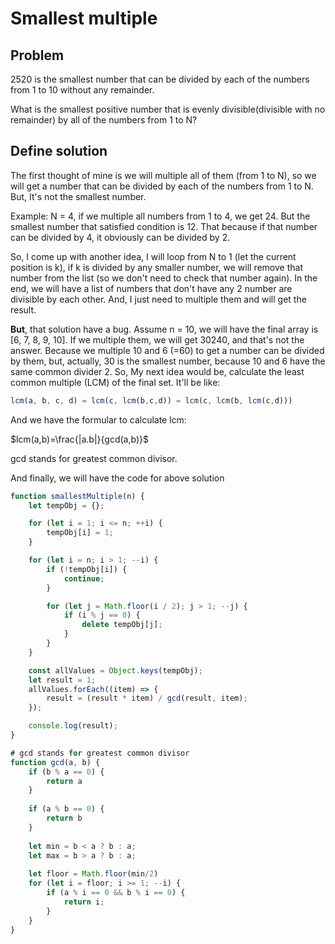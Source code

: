 # Smallest multiple

## Problem

2520 is the smallest number that can be divided by each of the numbers from 1 to 10 without any remainder.

What is the smallest positive number that is evenly divisible(divisible with no remainder) by all of the numbers from 1 to N?

## Define solution

The first thought of mine is we will multiple all of them (from 1 to N), so we will get a number that can be divided by each of the numbers from 1 to N. But, It's not the smallest number.

Example: N = 4, if we multiple all numbers from 1 to 4, we get 24. But the smallest number that satisfied condition is 12. That because if that number can be divided by 4, it obviously can be divided by 2.

So, I come up with another idea, I will loop from N to 1 (let the current position is k), if k is divided by any smaller number, we will remove that number from the list (so we don't need to check that number again). In the end, we will have a list of numbers that don't have any 2 number are divisible by each other. And, I just need to multiple them and will get the result.

**But**, that solution have a bug. Assume n = 10, we will have the final array is [6, 7, 8, 9, 10]. If we multiple them, we will get 30240, and that's not the answer. Because we multiple 10 and 6 (=60) to get a number can be divided by them, but, actually, 30 is the smallest number, because 10 and 6 have the same common divider 2. So, My next idea would be, calculate the least common multiple (LCM) of the final set. It'll be like:

```js
lcm(a, b, c, d) = lcm(c, lcm(b,c,d)) = lcm(c, lcm(b, lcm(c,d)))
```

And we have the formular to calculate lcm:

$lcm(a,b)=\frac{|a.b|}{gcd(a,b)}$

gcd stands for greatest common divisor.

And finally, we will have the code for above solution

```js
function smallestMultiple(n) {
    let tempObj = {};

    for (let i = 1; i <= n; ++i) {
        tempObj[i] = 1;
    }

    for (let i = n; i > 1; --i) {
        if (!tempObj[i]) {
            continue;
        }

        for (let j = Math.floor(i / 2); j > 1; --j) {
            if (i % j == 0) {
                delete tempObj[j];
            }
        }
    }

    const allValues = Object.keys(tempObj);
    let result = 1;
    allValues.forEach((item) => {
        result = (result * item) / gcd(result, item);
    });

    console.log(result);
}

# gcd stands for greatest common divisor
function gcd(a, b) {
    if (b % a == 0) {
        return a
    }
    
    if (a % b == 0) {
        return b
    }
    
    let min = b < a ? b : a;
    let max = b > a ? b : a;
    
    let floor = Math.floor(min/2)
    for (let i = floor; i >= 1; --i) {
        if (a % i == 0 && b % i == 0) {
            return i;
        }
    }
}
```
